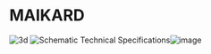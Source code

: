 # MAIKARD
![3d](https://user-images.githubusercontent.com/32256636/124921301-dfe20a00-e015-11eb-84bf-83fa37ce9fd4.png)
![Schematic](https://user-images.githubusercontent.com/32256636/124921307-e1133700-e015-11eb-95ff-854caa2db5ea.png)
Technical Specifications![image](https://user-images.githubusercontent.com/32256636/125265678-b3363700-e322-11eb-981a-823e13d18968.png)
